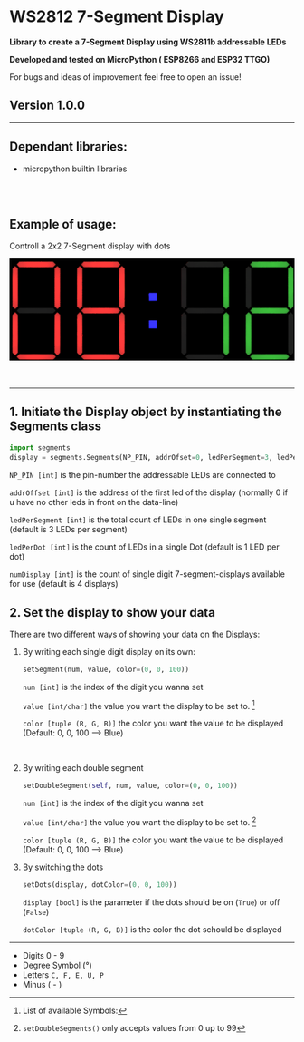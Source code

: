 # WS2812 7-Segment Display
<b>Library to create a 7-Segment Display using WS2811b addressable LEDs

Developed and tested on MicroPython ( ESP8266 and ESP32 TTGO) </b>


For bugs and ideas of improvement feel free to open an issue!

## Version 1.0.0
---

## Dependant libraries:

- micropython builtin libraries

<br>
<br>

## Example of usage:
Controll a 2x2 7-Segment display with dots

![Example display](docs/example_display.png)

<br>

---

## 1. Initiate the Display object by instantiating the Segments class

``` py
import segments
display = segments.Segments(NP_PIN, addrOfset=0, ledPerSegment=3, ledPerDot=1, numDisplay=4)
```
`NP_PIN [int]` is the pin-number the addressable LEDs are connected to

`addrOffset [int]` is the address of the first led of the display (normally 0 if u have no other leds in front on the data-line)

`ledPerSegment [int]` is the total count of LEDs in one single segment (default is 3 LEDs per segment)

`ledPerDot [int]` is the count of LEDs in a single Dot (default is 1 LED per dot)

`numDisplay [int]` is the count of single digit 7-segment-displays available for use (default is 4 displays)

## 2. Set the display to show your data

There are two different ways of showing your data on the Displays:

1. By writing each single digit display on its own:
   
    ``` py
    setSegment(num, value, color=(0, 0, 100))
    ```
    `num [int]` is the index of the digit you wanna set

    `value [int/char]` the value you want the display to be set to. [^1]

    `color [tuple (R, G, B)]` the color you want the value to be displayed (Default: 0, 0, 100 --> Blue) 

<br>

2. By writing each double segment

    ```py
    setDoubleSegment(self, num, value, color=(0, 0, 100))
    ```
    `num [int]` is the index of the digit you wanna set

    `value [int/char]` the value you want the display to be set to. [^2]

    `color [tuple (R, G, B)]` the color you want the value to be displayed (Default: 0, 0, 100 --> Blue) 

3. By switching the dots 

    ```py
    setDots(display, dotColor=(0, 0, 100))
    ```

    `display [bool]` is the parameter if the dots should be on (`True`) or off (`False`)

    `dotColor [tuple (R, G, B)]` is the color the dot schould be displayed


---



[^1]:
    List of available Symbols: 
    
  - Digits 0 - 9
  - Degree Symbol (°)
  - Letters `C, F, E, U, P`
  - Minus ( - )

[^2]: 
    `setDoubleSegments()` only accepts values from 0 up to 99